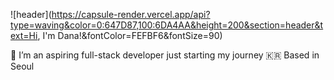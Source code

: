 ![header](https://capsule-render.vercel.app/api?type=waving&color=0:647D87,100:6DA4AA&height=200&section=header&text=Hi, I'm Dana!&fontColor=FEFBF6&fontSize=90)


🌱 I’m an aspiring full-stack developer just starting my journey
🇰🇷 Based in Seoul
